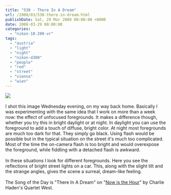 ```yaml
---
title: "530 - There In A Dream"
url: /2008/03/530-there-in-dream.html
publishDate: Sat, 29 Mar 2008 00:00:00 +0000
date: 2008-03-29 00:00:00
categories: 
  - "nikon-18-200-vr"
tags: 
  - "austria"
  - "light"
  - "night"
  - "nikon-d300"
  - "people"
  - "red"
  - "street"
  - "vienna"
  - "wien"
---
```

<a href="https://d25zfm9zpd7gm5.cloudfront.net/1200x1200/2008/20080326_193044_ps.jpg" target="_blank"><img src="https://d25zfm9zpd7gm5.cloudfront.net/0600x0600/2008/20080326_193044_ps.jpg"/></a><br/><br/>I shot this image Wednesday evening, on my way back home. Basically I was experimenting with the same idea that I work on more than a week now: the effect of unfocused foregrounds. It makes a difference though, whether you try this in bright daylight or at night. In daylight you can use the foreground to add a touch of diffuse, bright color. At night most foregrounds are much too dark for that. They simply go black. Using flash would be possible but in the typical situation on the street it's much too complicated. Most of the time the on-camera flash is too bright and would overexpose the foreground, while fiddling with a detached flash is awkward.<br/><br/>In these situations I look for different foregrounds. Here you see the reflections of bright street lights on a car. This, along with the slight tilt and the strange angles, gives the scene a surreal, dream-like feeling.<br/><br/>The Song of the Day is "There In A Dream" on "<a href="http://www.amazon.com/Hour-Charlie-Haden-Quartet-West/dp/B00000471A" target="_blank">Now is the Hour</a>" by Charlie Haden's Quartet West.
